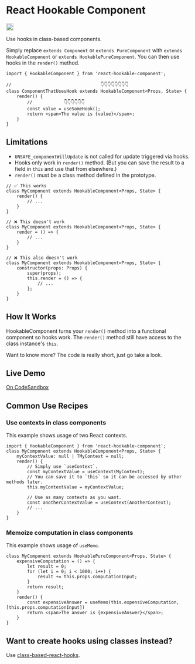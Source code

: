 # React Hookable Component
[<img alt="npm" src="https://img.shields.io/npm/v/react-hookable-component?style=for-the-badge" height="20">](https://www.npmjs.com/package/react-hookable-component)

Use hooks in class-based components.

Simply replace `extends Component` or `extends PureComponent` with `extends HookableComponent` or `extends HookablePureComponent`.
You can then use hooks in the `render()` method.

```tsx
import { HookableComponent } from 'react-hookable-component';

//                                  👇👇👇👇👇👇👇👇
class ComponentThatUsesHook extends HookableComponent<Props, State> {
	render() {
		//            👇👇👇👇👇👇
		const value = useSomeHook();
		return <span>The value is {value}</span>;
	}
}
```

## Limitations

* `UNSAFE_componentWillUpdate` is not called for update triggered via hooks.
* Hooks only work in `render()` method. (But you can save the result to a field in `this` and use that from elsewhere.)
* `render()` must be a class method defined in the prototype.

```tsx
// ✅ This works
class MyComponent extends HookableComponent<Props, State> {
	render() {
		// ...
	}
}

// ❌ This doesn't work
class MyComponent extends HookableComponent<Props, State> {
	render = () => {
		// ...
	}
}

// ❌ This also doesn't work
class MyComponent extends HookableComponent<Props, State> {
	constructor(props: Props) {
		super(props);
		this.render = () => {
			// ...
		};
	}
}
```

## How It Works
HookableComponent turns your `render()` method into a functional component so hooks work.
The `render()` method still have access to the class instance's `this`.

Want to know more? The code is really short, just go take a look.

## Live Demo
[On CodeSandbox](https://codesandbox.io/s/react-hookable-component-cmfwl)

## Common Use Recipes
### Use contexts in class components
This example shows usage of two React contexts.
```tsx
import { HookableComponent } from 'react-hookable-component';
class MyComponent extends HookableComponent<Props, State> {
	myContextValue: null | TMyContext = null;
	render() {
		// Simply use `useContext`.
		const myContextValue = useContext(MyContext);
		// You can save it to `this` so it can be accessed by other methods later.
		this.myContextValue = myContextValue;

		// Use as many contexts as you want.
		const anotherContextValue = useContext(AnotherContext);
		// ...
	}
}
```
### Memoize computation in class components
This example shows usage of `useMemo`.
```tsx
class MyComponent extends HookablePureComponent<Props, State> {
	expensiveComputation = () => {
		let result = 0;
		for (let i = 0; i < 1000; i++) {
			result += this.props.computationInput;
		}
		return result;
	}
	render() {
		const expensiveAnswer = useMemo(this.expensiveComputation, [this.props.computationInput])
		return <span>The answer is {expensiveAnswer}</span>;
	}
}
```
## Want to create hooks using classes instead?
Use [class-based-react-hooks](https://github.com/wishawa/class-based-react-hooks).